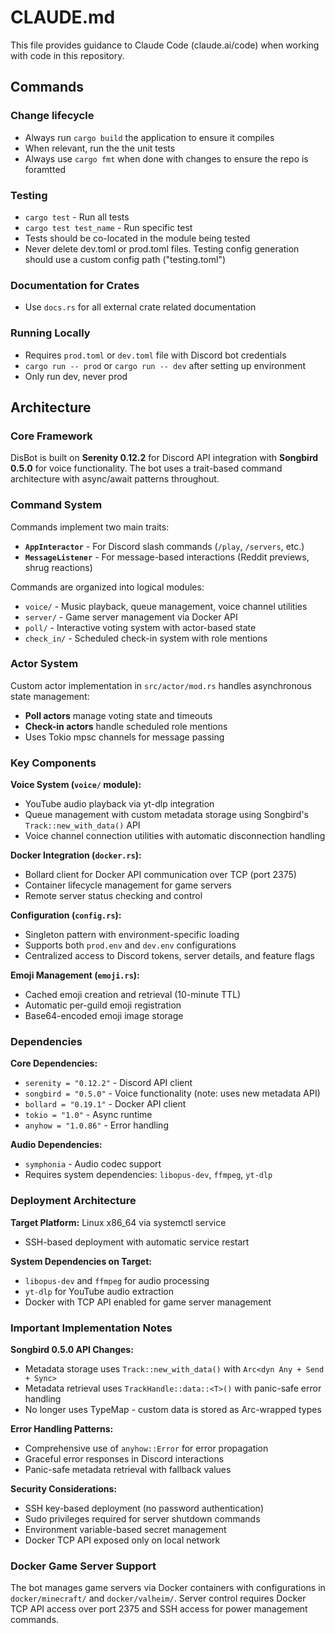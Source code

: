 # CLAUDE.md

This file provides guidance to Claude Code (claude.ai/code) when working with code in this repository.

## Commands

### Change lifecycle
- Always run `cargo build` the application to ensure it compiles
- When relevant, run the the unit tests
- Always use `cargo fmt` when done with changes to ensure the repo is foramtted

### Testing
- `cargo test` - Run all tests
- `cargo test test_name` - Run specific test
- Tests should be co-located in the module being tested
- Never delete dev.toml or prod.toml files. Testing config generation should use a custom config path ("testing.toml") 

### Documentation for Crates
- Use `docs.rs` for all external crate related documentation

### Running Locally
- Requires `prod.toml` or `dev.toml` file with Discord bot credentials
- `cargo run -- prod` or `cargo run -- dev` after setting up environment
- Only run dev, never prod

## Architecture

### Core Framework
DisBot is built on **Serenity 0.12.2** for Discord API integration with **Songbird 0.5.0** for voice functionality. The bot uses a trait-based command architecture with async/await patterns throughout.

### Command System
Commands implement two main traits:
- **`AppInteractor`** - For Discord slash commands (`/play`, `/servers`, etc.)
- **`MessageListener`** - For message-based interactions (Reddit previews, shrug reactions)

Commands are organized into logical modules:
- `voice/` - Music playback, queue management, voice channel utilities
- `server/` - Game server management via Docker API
- `poll/` - Interactive voting system with actor-based state
- `check_in/` - Scheduled check-in system with role mentions

### Actor System
Custom actor implementation in `src/actor/mod.rs` handles asynchronous state management:
- **Poll actors** manage voting state and timeouts
- **Check-in actors** handle scheduled role mentions
- Uses Tokio mpsc channels for message passing

### Key Components

**Voice System (`voice/` module):**
- YouTube audio playback via yt-dlp integration
- Queue management with custom metadata storage using Songbird's `Track::new_with_data()` API
- Voice channel connection utilities with automatic disconnection handling

**Docker Integration (`docker.rs`):**
- Bollard client for Docker API communication over TCP (port 2375)
- Container lifecycle management for game servers
- Remote server status checking and control

**Configuration (`config.rs`):**
- Singleton pattern with environment-specific loading
- Supports both `prod.env` and `dev.env` configurations
- Centralized access to Discord tokens, server details, and feature flags

**Emoji Management (`emoji.rs`):**
- Cached emoji creation and retrieval (10-minute TTL)
- Automatic per-guild emoji registration
- Base64-encoded emoji image storage

### Dependencies

**Core Dependencies:**
- `serenity = "0.12.2"` - Discord API client
- `songbird = "0.5.0"` - Voice functionality (note: uses new metadata API)
- `bollard = "0.19.1"` - Docker API client
- `tokio = "1.0"` - Async runtime
- `anyhow = "1.0.86"` - Error handling

**Audio Dependencies:**
- `symphonia` - Audio codec support
- Requires system dependencies: `libopus-dev`, `ffmpeg`, `yt-dlp`

### Deployment Architecture

**Target Platform:** Linux x86_64 via systemctl service
- SSH-based deployment with automatic service restart

**System Dependencies on Target:**
- `libopus-dev` and `ffmpeg` for audio processing
- `yt-dlp` for YouTube audio extraction
- Docker with TCP API enabled for game server management

### Important Implementation Notes

**Songbird 0.5.0 API Changes:**
- Metadata storage uses `Track::new_with_data()` with `Arc<dyn Any + Send + Sync>`
- Metadata retrieval uses `TrackHandle::data::<T>()` with panic-safe error handling
- No longer uses TypeMap - custom data is stored as Arc-wrapped types

**Error Handling Patterns:**
- Comprehensive use of `anyhow::Error` for error propagation
- Graceful error responses in Discord interactions
- Panic-safe metadata retrieval with fallback values

**Security Considerations:**
- SSH key-based deployment (no password authentication)
- Sudo privileges required for server shutdown commands
- Environment variable-based secret management
- Docker TCP API exposed only on local network

### Docker Game Server Support

The bot manages game servers via Docker containers with configurations in `docker/minecraft/` and `docker/valheim/`. Server control requires Docker TCP API access over port 2375 and SSH access for power management commands.
